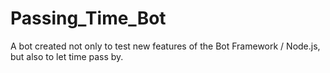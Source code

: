# Passing_Time_Bot
A bot created not only to test new features of the Bot Framework / Node.js, but also to let time pass by.
